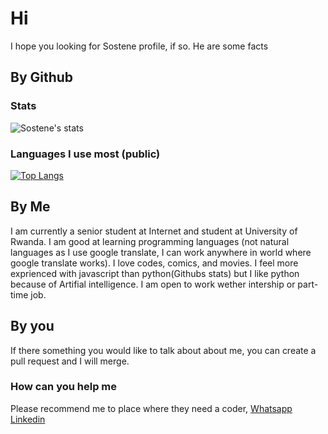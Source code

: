# Hi
I hope you looking for Sostene profile, if so. He are some facts 

## By Github 

### Stats
![Sostene's stats](https://github-readme-stats.vercel.app/api?username=munezerobagira&show_icons=true&theme=radical)

### Languages I use most (public)
[![Top Langs](https://github-readme-stats.vercel.app/api/top-langs/?username=munezerobagira&langs_count=8)](https://github.com/munezerobagira)

## By  Me 

I am currently a senior student at Internet and   student  at  University of Rwanda. I am good at learning programming languages (not natural languages as I use google translate, I can work anywhere in world where google translate works).  I love  codes, comics,  and movies. I feel more exprienced with javascript than python(Githubs stats) but I like python because of Artifial intelligence. I am open to work wether intership or part-time job.


## By you

If there something you would like to talk about about me, you can create a pull request and I will merge. 

### How can you help me

Please recommend me to place where they need a coder,
[Whatsapp](https://api.whatsapp.com/send?text=https://api.whatsapp.com/send?text=I%20recommend%20Sostene%20checkout%20%20his%20github%20profile,%20https://github.com/munezerobagira)
[Linkedin](https://www.linkedin.com/sharing/share-offsite/?url=https%3A%2F%2Fgithub.com%2Fmunezerobagira)
